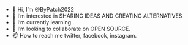 - 👋 Hi, I’m @ByPatch2022
- 👀 I’m interested in SHARING IDEAS AND CREATING ALTERNATIVES
- 🌱 I’m currently learning .
- 💞️ I’m looking to collaborate on OPEN SOURCE.
- 📫 How to reach me twitter, facebook, instagram.

<!---
ByPatch2022/ByPatch2022 is a ✨ special ✨ repository because its `README.md` (this file) appears on your GitHub profile.
You can click the Preview link to take a look at your changes.
--->
